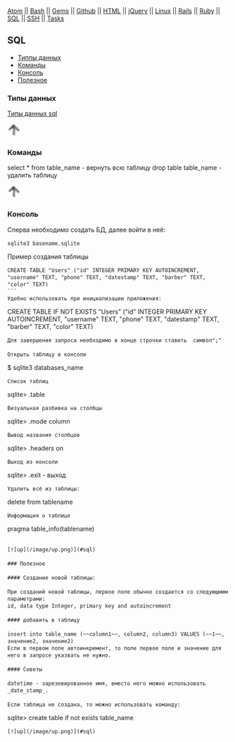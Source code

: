 [Atom](/atom.md) || [Bash](bash.md) || [Gems](/gems.md) || [Github](/github.md) || [HTML](html.md) || [jQuery](/jquery.md) || [Linux](/linux.md) || [Rails](rails.md) || [Ruby](ruby.md) || [SQL](sql.md) || [SSH](ssh.md) || [Tasks](tasks.md)

## SQL

* [Типпы данных](#Типпы-данных)
* [Команды](#Команды)
* [Консоль](#Консоль)
* [Полезное](#Полезное)

### Типы данных

[Типы данных sql](http://sql-language.ru/sqldatetype.html)  

[![up](/image/up.png)](#sql)  

### Команды

select * from table_name - вернуть всю таблицу
drop table table_name - удалить таблицу

[![up](/image/up.png)](#sql)

### Консоль

Сперва необходимо создать БД, далее войти в неё:
```
sqlite3 basename.sqlite
```
Пример создания таблицы
````
CREATE TABLE "Users" ("id" INTEGER PRIMARY KEY AUTOINCREMENT, "username" TEXT, "phone" TEXT, "datestamp" TEXT, "barber" TEXT, "color" TEXT)
```
Удобно использовать при инициализации приложения:
````
CREATE TABLE IF NOT EXISTS "Users" ("id" INTEGER PRIMARY KEY AUTOINCREMENT, "username" TEXT, "phone" TEXT, "datestamp" TEXT, "barber" TEXT, "color" TEXT)
```
Для завершения запроса необходимо в конце строчки ставить  символ";"  

Открыть таблицу в консоли
```
$ sqlite3 databases_name
```
Список таблиц
```
sqlite> .table
```
Визуальная разбивка на столбцы
```
sqlite> .mode column
```
Вывод названия столбцов
```
sqlite> .headers on
```
Выход из консоли
```
sqlite> .exit - выход
```
Удалить всё из таблицы:
```
delete from tablename
```
Информация о таблице
```
pragma table_info(tablename)
```

[![up](/image/up.png)](#sql)

### Полезное

#### Создание новой таблицы:

При созданий новой таблицы, первое поле обычно создается со следующмим параметрами:  
id, data type Integer, primary key and autoincrement

#### добавить в таблицу

insert into table_name (~~column1~~, column2, column3) VALUES (~~1~~, значение2, значение2)  
Если в первом поле автоинкремент, то поле первое поле и значение для него в запросе указвать не нужно.

#### Советы

datetime - зарезевированное имя, вместо него можно использовать _date_stamp_.

Если таблица не создана, то можно использовать команду:  
```
sqlite> create table if not exists table_name
```
[![up](/image/up.png)](#sql)
